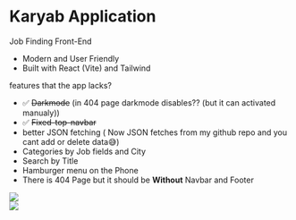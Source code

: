 # Karyab Application

Job Finding Front-End

- Modern and User Friendly
- Built with React (Vite) and Tailwind

features that the app lacks?

- ✅ ~~Darkmode~~ (in 404 page darkmode disables?? (but it can activated manualy))
- ✅ ~~Fixed-top-navbar~~
- better JSON fetching ( Now JSON fetches from my github repo and you cant add or delete data😅)
- Categories by Job fields and City
- Search by Title
- Hamburger menu on the Phone
- There is 404 Page but it should be **Without** Navbar and Footer

[![](https://img.shields.io/badge/Live_At-KaryabApp.ir-green.svg)](https://karyabapp.ir)\
[![](https://img.shields.io/badge/Live_At-Karyab.liara.run-red.svg)](https://karyab.liara.run)
